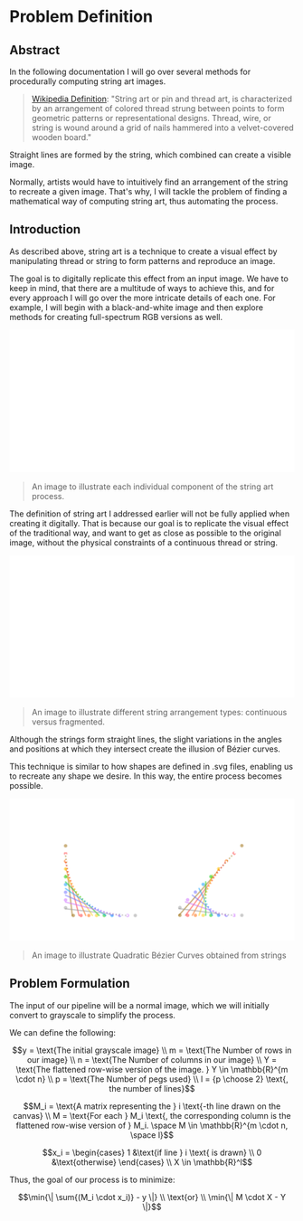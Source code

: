 # Problem Definition

## Abstract

In the following documentation I will go over several methods for procedurally computing
string art images.

> [Wikipedia Definition](https://en.wikipedia.org/wiki/String_art):
> "String art or pin and thread art, is characterized by an arrangement of colored thread strung between points to form geometric patterns or representational designs.
> Thread, wire, or string is wound around a grid of nails hammered into a velvet-covered wooden board."

Straight lines are formed by the string, which combined can create a visible image. 

Normally, artists would have to intuitively find an arrangement of the string to recreate a given image. That's why, I will
tackle the problem of finding a mathematical way of computing string art, thus automating the process.

## Introduction

As described above, string art is a technique to create a visual effect by manipulating thread or string
to form patterns and reproduce an image.

The goal is to digitally replicate this effect from an input image. We have to keep in mind,
that there are a multitude of ways to achieve this, and for every approach I will go over the more intricate details of each one.
For example, I will begin with a black-and-white image and then explore methods for creating full-spectrum RGB versions as well.

![String Art Components](../assets/stringart_components.png)

> An image to illustrate each individual component of the string art process.

The definition of string art I addressed earlier will not be fully applied when creating it digitally.
That is because our goal is to replicate the visual effect of the traditional way, and want to get as close as possible to the original image,
without the physical constraints of a continuous thread or string.

![Continuous vs Fragmented Strings](../assets/continuous_vs_fragmented_strings.png)

> An image to illustrate different string arrangement types: continuous versus fragmented.

Although the strings form straight lines, the slight variations in the angles and positions at which 
they intersect create the illusion of Bézier curves.

This technique is similar to how shapes are defined in .svg files, enabling us to recreate any shape we desire. In this way, the entire process becomes possible.

![Bézier Curves](../assets/quadratic_bezier_curves.png)

> An image to illustrate Quadratic Bézier Curves obtained from strings

## Problem Formulation

The input of our pipeline will be a normal image, which we will initially convert to grayscale to simplify the process.

We can define the following:

```math
y = \text{The initial grayscale image} \\
m = \text{The Number of rows in our image} \\
n = \text{The Number of columns in our image} \\
Y = \text{The flattened row-wise version of the image. } Y \in \mathbb{R}^{m \cdot n} \\
p = \text{The Number of pegs used} \\
l = {p \choose 2} \text{, the number of lines}
```

```math
M_i = \text{A matrix representing the } i \text{-th line drawn on the canvas} \\
M = \text{For each } M_i \text{, the corresponding column is the flattened row-wise version of } M_i. \space M \in \mathbb{R}^{m \cdot n, \space l}
```

```math
x_i = \begin{cases}
    1 &\text{if line } i \text{ is drawn} \\
    0 &\text{otherwise}
\end{cases} \\
X \in \mathbb{R}^l
```

Thus, the goal of our process is to minimize:

```math
\min{\| \sum{(M_i \cdot x_i)} - y \|} \\
\text{or} \\
\min{\| M \cdot X - Y \|}
```
